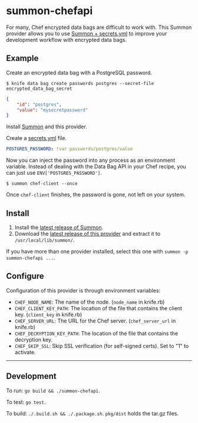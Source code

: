 # summon-chefapi

For many, Chef encrypted data bags are difficult to work with. This Summon provider allows you to use
[Summon + secrets.yml](http://conjurinc.github.io/summon/) to improve your development workflow with encrypted data bags.

## Example

Create an encrypted data bag with a PostgreSQL password.

```sh-session
$ knife data bag create passwords postgres --secret-file encrypted_data_bag_secret
```

```json
{
    "id": "postgres",
    "value": "mysecretpassword"
}
```

Install [Summon](https://github.com/conjurinc/summon) and this provider.

Create a [secrets.yml](https://conjurinc.github.io/summon/#secrets.yml) file.

```yaml
POSTGRES_PASSWORD: !var passwords/postgres/value
```

Now you can inject the password into any process as an environment variable. Instead of dealing with the Data Bag API
in your Chef recipe, you can just use `ENV['POSTGRES_PASSWORD']`.

```sh-session
$ summon chef-client --once
```

Once `chef-client` finishes, the password is gone, not left on your system.

## Install

1. Install the [latest release of Summon](https://github.com/conjurinc/summon#install).
2. Download the [latest release of this provider](https://github.com/conjurinc/summon-chefapi/releases)
and extract it to `/usr/local/lib/summon/`.

If you have more than one provider installed, select this one with `summon -p summon-chefapi ...`.

## Configure

Configuration of this provider is through environment variables:

* `CHEF_NODE_NAME`: The name of the node. (`node_name` in knife.rb)
* `CHEF_CLIENT_KEY_PATH`: The location of the file that contains the client key. (`client_key` in knife.rb)
* `CHEF_SERVER_URL`: The URL for the Chef server. (`chef_server_url` in knife.rb)
* `CHEF_DECRYPTION_KEY_PATH`: The location of the file that contains the decryption key.
* `CHEF_SKIP_SSL`: Skip SSL verification (for self-signed certs). Set to "1" to activate.

---

## Development

To run: `go build && ./summon-chefapi`.

To test: `go test`.

To build: `./.build.sh && ./.package.sh`. `pkg/dist` holds the tar.gz files.
